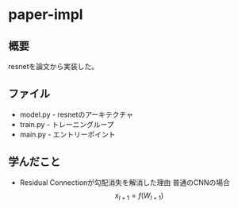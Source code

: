 # paper-impl

## 概要
resnetを論文から実装した。

## ファイル
- model.py - resnetのアーキテクチャ
- train.py - トレーニングループ
- main.py - エントリーポイント

## 学んだこと
- Residual Connectionが勾配消失を解消した理由
普通のCNNの場合
$$x_{l+1} = f(W_{l+1})$$